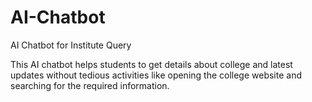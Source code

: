 # AI-Chatbot
AI Chatbot for Institute Query

This AI chatbot helps students to get details about college and latest updates without tedious activities like opening the college website and searching for the required information.
